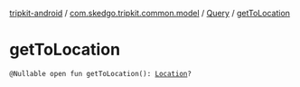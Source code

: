 [tripkit-android](../../index.md) / [com.skedgo.tripkit.common.model](../index.md) / [Query](index.md) / [getToLocation](./get-to-location.md)

# getToLocation

`@Nullable open fun getToLocation(): `[`Location`](../-location/index.md)`?`